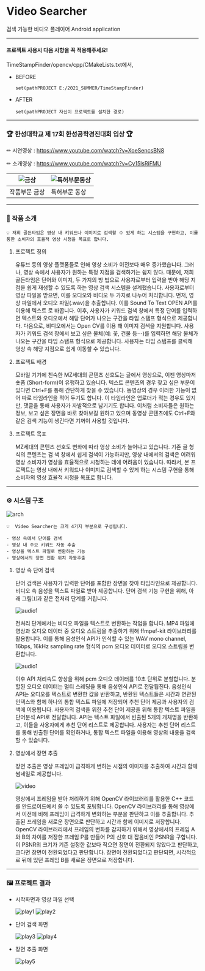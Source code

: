 # Video Searcher
검색 가능한 비디오 플레이어 Android application

---
#### 프로젝트 사용시 다음 사항을 꼭 적용해주세요!

TimeStampFinder/opencv/cpp/CMakeLists.txt에서, 

- BEFORE
    ```
    set(pathPROJECT E:/2021_SUMMER/TimeStampFinder)
    ```
- AFTER
    ```
    set(pathPROJECT 자신이 프로젝트를 설치한 경로)
    ```
---

### 🏆 한성대학교 제 17회 한성공학경진대회 입상 🏆
✏ 시연영상 : https://www.youtube.com/watch?v=XoeSencsBN8

✏ 소개영상 : https://www.youtube.com/watch?v=Cy15lsRiFMU

| ![금상](./img/award1.jpg) | ![특허부문동상](./img/award2.jpg) |
| --- | --- |
| 작품부문 금상 | 특허부문 동상 |

---

### 📌 작품 소개


```
💡 저희 골든타임은 영상 내 키워드나 이미지로 검색할 수 있게 하는 시스템을 구현하고, 이를 통한 소비자의 효율적 영상 시청을 목표로 합니다.
```

1. 프로젝트 정의

      유튜브 등의 영상 플랫폼들로 인해 영상 소비가 이전보다 매우 증가했습니다. 그러나, 영상 속에서 사용자가 원하는 특정 지점을 검색하기는 쉽지 않다. 때문에, 저희 골든타임은 단어와 이미지, 두 가지의 방 법으로 사용자로부터 입력을 받아 해당 지점을 쉽게 재생할 수 있도록 하는 영상 검색 시스템을 설계했습니다.
      사용자로부터 영상 파일을 받으면, 이를 오디오와 비디오 두 가지로 나누어 처리합니다. 먼저, 영 상 파일에서 오디오 파일(.wav)을 추출합니다. 이를 Sound To Text OPEN API를 이용해 텍스트 로 바꿉니다. 이후, 사용자가 키워드 검색 창에서 특정 단어를 입력하면 텍스트와 오디오에서 해당 단어가 나오는 구간을 타임 스탬프 형식으로 제공합니다. 다음으로, 비디오에서는 Open CV를 이용 해 이미지 검색을 지원합니다. 사용자가 키워드 검색 창에서 보고 싶은 물체(예: 꽃, 건물 등⋯)를 입력하면 해당 물체가 나오는 구간을 타임 스탬프 형식으로 제공합니다. 사용자는 타임 스탬프를 클릭해 영상 속 해당 지점으로 쉽게 이동할 수 있습니다.
    
2. 프로젝트 배경
    
      모바일 기기에 친숙한 MZ세대의 콘텐츠 선호도는 글에서 영상으로, 이젠 영상마저 숏폼 (Short-form)이 유행하고 있습니다. 텍스트 콘텐츠의 경우 찾고 싶은 부분이 있다면 Ctrl+F를 통해 간단하게 찾을 수 있습니다. 동영상의 경우 이러한 기능이 없어 따로 타임라인을 적어 두기도 합니다. 이 타임라인은 업로더가 적는 경우도 있지만, 댓글을 통해 사용자가 자발적으로 남기기도 합니다. 이처럼 소비자들은 원하는 정보, 보고 싶은 장면을 바로 찾아보길 원하고 있으며 동영상 콘텐츠에도 Ctrl+F와 같은 검색 기능이 생긴다면 기꺼이 사용할 것입니다.
    
3. 프로젝트 목표
    
      MZ세대의 콘텐츠 선호도 변화에 따라 영상 소비가 늘어나고 있습니다. 기존 글 형식의 콘텐츠는 검 색 창에서 쉽게 검색이 가능하지만, 영상 내에서의 검색은 어려워 영상 소비자가 영상을 효율적으로 시청하는 데에 어려움이 있습니다. 따라서, 본 프로젝트는 영상 내에서 키워드나 이미지로 검색할 수 있게 하는 시스템 구현을 통해 소비자의 영상 효율적 시청을 목표로 합니다.
    

---

### ⚙️ 시스템 구조

![arch](./img/arch.png)

```
💡  Video Searcher는 크게 4가지 부분으로 구성됩니다.

- 영상 속에서 단어를 검색
- 영상 내 주요 키워드 자동 추출
- 영상을 텍스트 파일로 변환하는 기능
- 영상에서의 장면 전환 위치 자동추출
```

1. 영상 속 단어 검색
    
      단어 검색은 사용자가 입력한 단어를 포함한 장면을 찾아 타임라인으로 제공합니다. 비디오 속 음성을 텍스트 파일로 받아 제공합니다. 단어 검색 기능 구현을 위해, 아래 그림⑴과 같은 전처리 단계를 거칩니다.
    
    ![audio1](./img/audio1.png)
    
      전처리 단계에서는 비디오 파일을 텍스트로 변환하는 작업을 합니다. MP4 파일에 영상과 오디오 데이터 중 오디오 스트림을 추출하기 위해 ffmpef-kit 라이브러리를 활용합니다. 이를 통해 음성인식 API가 인식할 수 있는 WAV mono channel, 16bps, 16kHz sampling rate 형식의 pcm 오디오 데이터로 오디오 스트림을 변환합니다.
    
    ![audio1](./img/audio2.png)
    
      이후 API 처리속도 향상을 위해 pcm 오디오 데이터를 10초 단위로 분할합니다. 분할된 오디오 데이터는 멀티 스레딩을 통해 음성인식 API로 전달됩진다. 음성인식 API는 오디오를 텍스트로 변환한 값을 반환하고, 반환된 텍스트들은 시간과 연관된 인덱스와 함께 하나의 통합 텍스트 파일에 저장되어 추천 단어 제공과 사용자의 검색에 이용됩니다.
      사용자의 검색을 위한 추천 단어 제공을 위해 통합 텍스트 파일을 단어분석 API로 전달합니다. API는 텍스트 파일에서 빈출된 5개의 개체명을 반환하고, 이들을 사용자에게 추천 단어 리스트로 제공합니다. 사용자는 추천 단어 리스트를 통해 빈출된 단어를 확인하거나, 통합 텍스트 파일을 이용해 영상의 내용을 검색할 수 있습니다.
    
2. 영상에서 장면 추출 
    
      장면 추출은 영상 프레임이 급격하게 변하는 시점의 이미지를 추출하여 시간과 함께 썸네일로 제공합니다.
    
    ![video](./img/video.png)
    
      영상에서 프레임을 받아 처리하기 위해 OpenCV 라이브러리를 활용한 C++ 코드를 안드로이드에서 쓸 수 있도록 포팅합니다. OpenCV 라이브러리를 통해 영상에서 이전에 비해 프레임이 급격하게 변화하는 부분을 판단하고 이를 추출합니다. 추출된 프레임을 새로운 장면으로 판단하고 시간과 함께 이미지로 저장합니다.
      OpenCV 라이브러리에서 프레임의 변화를 감지하기 위해서 영상에서의 프레임 A와 B의 차이를 저장한 프레임 P를 만들어 P의 신호 대 잡음비인 PSNR을 구합니다. 이 PSNR의 크기가 기존 설정한 값보다 작으면 장면이 전환되지 않았다고 판단하고, 크다면 장면이 전환되었다고 판단합니다. 장면이 전환되었다고 판단되면, 시각적으로 뒤에 있던 프레임 B를 새로운 장면으로 저장합니다.
    

---

### 🖼 프로젝트 결과

- 시작화면과 영상 파일 선택
    
    ![play1](./img/play1.jpg) ![play2](./img/play2.jpg)
    
- 단어 검색 화면
    
    ![play3](./img/play3.jpg) ![play4](./img/play4.jpg)
    
- 장면 추출 화면
    
    ![play5](./img/play5.jpg) 
